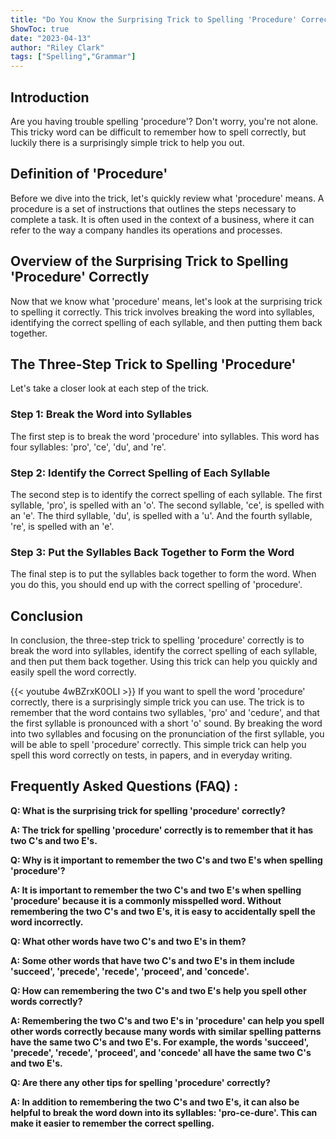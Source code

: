```yaml
---
title: "Do You Know the Surprising Trick to Spelling 'Procedure' Correctly?"
ShowToc: true 
date: "2023-04-13"
author: "Riley Clark" 
tags: ["Spelling","Grammar"]
---
```

## Introduction

Are you having trouble spelling 'procedure'? Don't worry, you're not alone. This tricky word can be difficult to remember how to spell correctly, but luckily there is a surprisingly simple trick to help you out.

## Definition of 'Procedure'

Before we dive into the trick, let's quickly review what 'procedure' means. A procedure is a set of instructions that outlines the steps necessary to complete a task. It is often used in the context of a business, where it can refer to the way a company handles its operations and processes.

## Overview of the Surprising Trick to Spelling 'Procedure' Correctly

Now that we know what 'procedure' means, let's look at the surprising trick to spelling it correctly. This trick involves breaking the word into syllables, identifying the correct spelling of each syllable, and then putting them back together.

## The Three-Step Trick to Spelling 'Procedure'

Let's take a closer look at each step of the trick.

### Step 1: Break the Word into Syllables

The first step is to break the word 'procedure' into syllables. This word has four syllables: 'pro', 'ce', 'du', and 're'.

### Step 2: Identify the Correct Spelling of Each Syllable

The second step is to identify the correct spelling of each syllable. The first syllable, 'pro', is spelled with an 'o'. The second syllable, 'ce', is spelled with an 'e'. The third syllable, 'du', is spelled with a 'u'. And the fourth syllable, 're', is spelled with an 'e'.

### Step 3: Put the Syllables Back Together to Form the Word

The final step is to put the syllables back together to form the word. When you do this, you should end up with the correct spelling of 'procedure'.

## Conclusion

In conclusion, the three-step trick to spelling 'procedure' correctly is to break the word into syllables, identify the correct spelling of each syllable, and then put them back together. Using this trick can help you quickly and easily spell the word correctly.

{{< youtube 4wBZrxK0OLI >}} 
If you want to spell the word 'procedure' correctly, there is a surprisingly simple trick you can use. The trick is to remember that the word contains two syllables, 'pro' and 'cedure', and that the first syllable is pronounced with a short 'o' sound. By breaking the word into two syllables and focusing on the pronunciation of the first syllable, you will be able to spell 'procedure' correctly. This simple trick can help you spell this word correctly on tests, in papers, and in everyday writing.

## Frequently Asked Questions (FAQ) :
**Q: What is the surprising trick for spelling 'procedure' correctly?**

**A: The trick for spelling 'procedure' correctly is to remember that it has two C's and two E's.**

**Q: Why is it important to remember the two C's and two E's when spelling 'procedure'?**

**A: It is important to remember the two C's and two E's when spelling 'procedure' because it is a commonly misspelled word. Without remembering the two C's and two E's, it is easy to accidentally spell the word incorrectly.**

**Q: What other words have two C's and two E's in them?**

**A: Some other words that have two C's and two E's in them include 'succeed', 'precede', 'recede', 'proceed', and 'concede'.**

**Q: How can remembering the two C's and two E's help you spell other words correctly?**

**A: Remembering the two C's and two E's in 'procedure' can help you spell other words correctly because many words with similar spelling patterns have the same two C's and two E's. For example, the words 'succeed', 'precede', 'recede', 'proceed', and 'concede' all have the same two C's and two E's.**

**Q: Are there any other tips for spelling 'procedure' correctly?**

**A: In addition to remembering the two C's and two E's, it can also be helpful to break the word down into its syllables: 'pro-ce-dure'. This can make it easier to remember the correct spelling.**





